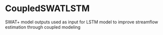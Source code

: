 # CoupledSWATLSTM
SWAT+ model outputs used as input for LSTM model to improve streamflow estimation through coupled modeling
